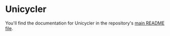 # Unicycler

You'll find the documentation for Unicycler in the repository's [main README file](../README.md).
